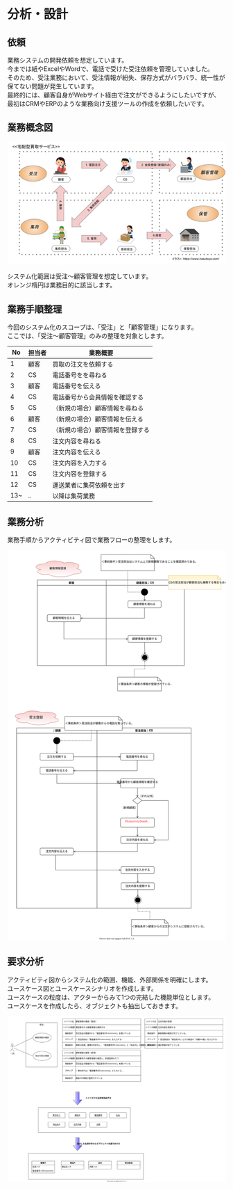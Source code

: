 # 分析・設計

## 依頼
業務システムの開発依頼を想定しています。  
今までは紙やExcelやWordで、電話で受けた受注依頼を管理していました。  
そのため、受注業務において、受注情報が紛失、保存方式がバラバラ、統一性が保てない問題が発生しています。  
最終的には、顧客自身がWebサイト経由で注文ができるようにしたいですが、最初はCRMやERPのような業務向け支援ツールの作成を依頼したいです。  

## 業務概念図
![Alt text](./概念図（目的別）.svg)

システム化範囲は受注〜顧客管理を想定しています。  
オレンジ楕円は業務目的に該当します。

## 業務手順整理
今回のシステム化のスコープは、「受注」と「顧客管理」になります。  
ここでは、「受注〜顧客管理」のみの整理を対象とします。  

| No |  担当者 | 業務概要 | 
| --- | --- | --- |
| 1 | 顧客 | 買取の注文を依頼する |
| 2 | CS | 電話番号をを尋ねる |
| 3 | 顧客 | 電話番号を伝える |
| 4 | CS | 電話番号から会員情報を確認する |
| 5 | CS | （新規の場合）顧客情報を尋ねる |
| 6 | 顧客 | （新規の場合）顧客情報を伝える |
| 7 | CS | （新規の場合）顧客情報を登録する |
| 8 | CS | 注文内容を尋ねる |
| 9 | 顧客 | 注文内容を伝える |
| 10 | CS | 注文内容を入力する |
| 11 | CS | 注文内容を登録する |
| 12 | CS | 運送業者に集荷依頼を出す |
| 13~ | .. | 以降は集荷業務 |

## 業務分析
業務手順からアクティビティ図で業務フローの整理をします。

![Alt text](./アクティビティ図.svg)

## 要求分析
アクティビティ図からシステム化の範囲、機能、外部関係を明確にします。  
ユースケース図とユースケースシナリオを作成します。  
ユースケースの粒度は、アクターからみて1つの完結した機能単位とします。  
ユースケースを作成したら、オブジェクトも抽出しておきます。  

![Alt text](./ユースケース図.svg)



